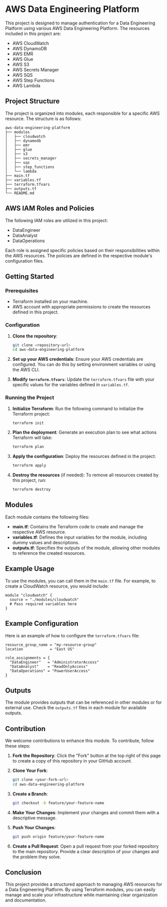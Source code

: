 # AWS Data Engineering Platform

This project is designed to manage authentication for a Data Engineering Platform using various AWS Data Engineering Platform. The resources included in this project are:

- AWS CloudWatch
- AWS DynamoDB
- AWS EMR
- AWS Glue
- AWS S3
- AWS Secrets Manager
- AWS SQS
- AWS Step Functions
- AWS Lambda

## Project Structure

The project is organized into modules, each responsible for a specific AWS resource. The structure is as follows:

```
aws-data-engineering-platform
├── modules
│   ├── cloudwatch
│   ├── dynamodb
│   ├── emr
│   ├── glue
│   ├── s3
│   ├── secrets_manager
│   ├── sqs
│   ├── step_functions
│   └── lambda
├── main.tf
├── variables.tf
├── terraform.tfvars
├── outputs.tf
└── README.md
```

## AWS IAM Roles and Policies

The following IAM roles are utilized in this project:

- DataEngineer
- DataAnalyst
- DataOperations

Each role is assigned specific policies based on their responsibilities within the AWS resources. The policies are defined in the respective module's configuration files.

## Getting Started

### Prerequisites

- Terraform installed on your machine.
- AWS account with appropriate permissions to create the resources defined in this project.

### Configuration

1. **Clone the repository**:
   ```bash
   git clone <repository-url>
   cd aws-data-engineering-platform
   ```

2. **Set up your AWS credentials**:
   Ensure your AWS credentials are configured. You can do this by setting environment variables or using the AWS CLI.

3. **Modify `terraform.tfvars`**:
   Update the `terraform.tfvars` file with your specific values for the variables defined in `variables.tf`.

### Running the Project

1. **Initialize Terraform**:
   Run the following command to initialize the Terraform project:
   ```bash
   terraform init
   ```

2. **Plan the deployment**:
   Generate an execution plan to see what actions Terraform will take:
   ```bash
   terraform plan
   ```

3. **Apply the configuration**:
   Deploy the resources defined in the project:
   ```bash
   terraform apply
   ```

4. **Destroy the resources** (if needed):
   To remove all resources created by this project, run:
   ```bash
   terraform destroy
   ```

## Modules

Each module contains the following files:

- **main.tf**: Contains the Terraform code to create and manage the respective AWS resource.
- **variables.tf**: Defines the input variables for the module, including dummy values and descriptions.
- **outputs.tf**: Specifies the outputs of the module, allowing other modules to reference the created resources.

## Example Usage

To use the modules, you can call them in the `main.tf` file. For example, to create a CloudWatch resource, you would include:

```hcl
module "cloudwatch" {
  source = "./modules/cloudwatch"
  # Pass required variables here
}
```

## Example Configuration

Here is an example of how to configure the `terraform.tfvars` file:

```hcl
resource_group_name = "my-resource-group"
location            = "East US"

role_assignments = {
  "DataEngineer"   = "AdministratorAccess"
  "DataAnalyst"    = "ReadOnlyAccess"
  "DataOperations" = "PowerUserAccess"
}
```

## Outputs

The module provides outputs that can be referenced in other modules or for external use. Check the `outputs.tf` files in each module for available outputs.

## Contribution

We welcome contributions to enhance this module. To contribute, follow these steps:

1. **Fork the Repository**:
   Click the "Fork" button at the top right of this page to create a copy of this repository in your GitHub account.

2. **Clone Your Fork**:
   ```bash
   git clone <your-fork-url>
   cd aws-data-engineering-platform
   ```

3. **Create a Branch**:
   ```bash
   git checkout -b feature/your-feature-name
   ```

4. **Make Your Changes**:
   Implement your changes and commit them with a descriptive message.

5. **Push Your Changes**:
   ```bash
   git push origin feature/your-feature-name
   ```

6. **Create a Pull Request**:
   Open a pull request from your forked repository to the main repository. Provide a clear description of your changes and the problem they solve.

## Conclusion

This project provides a structured approach to managing AWS resources for a Data Engineering Platform. By using Terraform modules, you can easily manage and scale your infrastructure while maintaining clear organization and documentation.